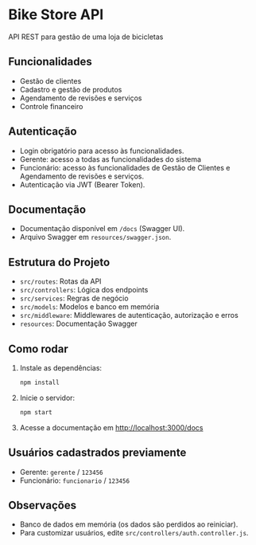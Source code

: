 # Bike Store API

API REST para gestão de uma loja de bicicletas

## Funcionalidades
- Gestão de clientes
- Cadastro e gestão de produtos
- Agendamento de revisões e serviços
- Controle financeiro

## Autenticação
- Login obrigatório para acesso às funcionalidades.
- Gerente: acesso a todas as funcionalidades do sistema
- Funcionário: acesso às funcionalidades de Gestão de Clientes e
  Agendamento de revisões e serviços.
- Autenticação via JWT (Bearer Token).

## Documentação
- Documentação disponível em `/docs` (Swagger UI).
- Arquivo Swagger em `resources/swagger.json`.

## Estrutura do Projeto
- `src/routes`: Rotas da API
- `src/controllers`: Lógica dos endpoints
- `src/services`: Regras de negócio
- `src/models`: Modelos e banco em memória
- `src/middleware`: Middlewares de autenticação, autorização e erros
- `resources`: Documentação Swagger

## Como rodar
1. Instale as dependências:
   ```bash
   npm install
   ```
2. Inicie o servidor:
   ```bash
   npm start
   ```
3. Acesse a documentação em [http://localhost:3000/docs](http://localhost:3000/docs)

## Usuários cadastrados previamente
- Gerente: `gerente` / `123456`
- Funcionário: `funcionario` / `123456`

## Observações
- Banco de dados em memória (os dados são perdidos ao reiniciar).
- Para customizar usuários, edite `src/controllers/auth.controller.js`.
